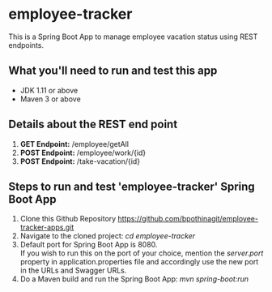 # employee-tracker
This is a Spring Boot App to manage employee vacation status using REST endpoints.

## What you'll need to run and test this app
<ul>
<li>JDK 1.11 or above</li>
<li>Maven 3 or above</li>
</ul>

## Details about the REST end point
1. <b>GET Endpoint:</b> /employee/getAll
2. <b>POST Endpoint:</b> /employee/work/{id}
3. <b>POST Endpoint:</b> /take-vacation/{id}

## Steps to run and test 'employee-tracker' Spring Boot App
1. Clone this Github Repository https://github.com/bpothinagit/employee-tracker-apps.git <br/>
2. Navigate to the cloned project: <i>cd employee-tracker</i><br/>
3. Default port for Spring Boot App is 8080. </br>
   If you wish to run this on the port of your choice, mention the <i>server.port</i> property in application.properties file and accordingly use the new port in the URLs and Swagger URLs.
4. Do a Maven build and run the Spring Boot App: <i>mvn spring-boot:run</i>
